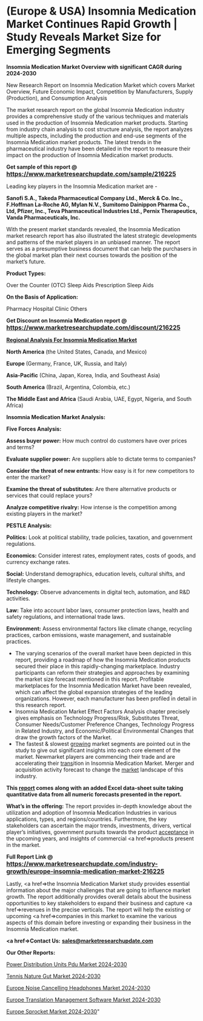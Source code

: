 # (Europe & USA) Insomnia Medication Market Continues Rapid Growth | Study Reveals Market Size for Emerging Segments

<strong>Insomnia Medication Market Overview with significant CAGR during 2024-2030</strong>

New Research Report on Insomnia Medication Market which covers Market Overview, Future Economic Impact, Competition by Manufacturers, Supply (Production), and Consumption Analysis

The market research report on the global Insomnia Medication industry provides a comprehensive study of the various techniques and materials used in the production of Insomnia Medication market products. Starting from industry chain analysis to cost structure analysis, the report analyzes multiple aspects, including the production and end-use segments of the Insomnia Medication market products. The latest trends in the pharmaceutical industry have been detailed in the report to measure their impact on the production of Insomnia Medication market products.

<strong>Get sample of this report @ <a href=https://www.marketresearchupdate.com/sample/216225><font size=3 color=#0000ff>https://www.marketresearchupdate.com/sample/216225</font></a></strong>

Leading key players in the Insomnia Medication market are -

<strong>Sanofi S.A., Takeda Pharmaceutical Company Ltd., Merck & Co. Inc., F.Hoffman La-Roche AG, Mylan N.V., Sumitomo Dainippon Pharma Co., Ltd, Pfizer, Inc., Teva Pharmaceutical Industries Ltd., Pernix Therapeutics, Vanda Pharmaceuticals, Inc.</strong>

With the present market standards revealed, the Insomnia Medication market research report has also illustrated the latest strategic developments and patterns of the market players in an unbiased manner. The report serves as a presumptive business document that can help the purchasers in the global market plan their next courses towards the position of the market’s future.

<strong>Product Types:</strong>

Over the Counter (OTC) Sleep Aids
Prescription Sleep Aids

<strong>On the Basis of Application:</strong>

Pharmacy
Hospital
Clinic
Others

<strong>Get Discount on Insomnia Medication report @ <a href=https://www.marketresearchupdate.com/discount/216225><font size=3 color=#0000ff>https://www.marketresearchupdate.com/discount/216225</font></a></strong>

<strong><u><b>Regional Analysis For Insomnia Medication Market</b></u></strong>

<strong><b>North America</b></strong> (the United States, Canada, and Mexico)

<strong><b>Europe </b></strong>(Germany, France, UK, Russia, and Italy)

<strong><b>Asia-Pacific</b></strong> (China, Japan, Korea, India, and Southeast Asia)

<strong><b>South America</b></strong> (Brazil, Argentina, Colombia, etc.)

<strong><b>The Middle East and Africa</b></strong> (Saudi Arabia, UAE, Egypt, Nigeria, and South Africa)

<strong>Insomnia Medication Market Analysis:</strong>

<strong>Five Forces Analysis:</strong>

<strong>Assess buyer power:</strong> How much control do customers have over prices and terms?

<strong>Evaluate supplier power:</strong> Are suppliers able to dictate terms to companies?

<strong>Consider the threat of new entrants:</strong> How easy is it for new competitors to enter the market?

<strong>Examine the threat of substitutes:</strong> Are there alternative products or services that could replace yours?

<strong>Analyze competitive rivalry:</strong> How intense is the competition among existing players in the market?

<strong>PESTLE Analysis:</strong>

<strong>Politics:</strong> Look at political stability, trade policies, taxation, and government regulations.

<strong>Economics:</strong> Consider interest rates, employment rates, costs of goods, and currency exchange rates.

<strong>Social:</strong> Understand demographics, education levels, cultural shifts, and lifestyle changes.

<strong>Technology:</strong> Observe advancements in digital tech, automation, and R&D activities.

<strong>Law:</strong> Take into account labor laws, consumer protection laws, health and safety regulations, and international trade laws.

<strong>Environment:</strong> Assess environmental factors like climate change, recycling practices, carbon emissions, waste management, and sustainable practices.

<ul>
  <li>The varying scenarios of the overall market have been depicted in this report, providing a roadmap of how the Insomnia Medication products secured their place in this rapidly-changing marketplace. Industry participants can reform their strategies and approaches by examining the market size forecast mentioned in this report. Profitable marketplaces for the Insomnia Medication Market have been revealed, which can affect the global expansion strategies of the leading organizations. However, each manufacturer has been profiled in detail in this research report.</li>
  <li>Insomnia Medication Market Effect Factors Analysis chapter precisely gives emphasis on Technology Progress/Risk, Substitutes Threat, Consumer Needs/Customer Preference Changes, Technology Progress in Related Industry, and Economic/Political Environmental Changes that draw the growth factors of the Market.</li>
  <li>The fastest &amp; slowest <a href=ASDF991299>growing</a> market segments are pointed out in the study to give out significant insights into each core element of the market. Newmarket players are commencing their trade and are accelerating their <a href=>trans</a>ition in Insomnia Medication Market. Merger and acquisition activity forecast to change the <a href=>market</a> landscape of this industry.</li>
</ul>
<strong>This <a href=>report</a> comes along with an added Excel data-sheet suite taking quantitative data from all numeric forecasts presented in the report.</strong>

<strong>What’s in the offering:</strong> The report provides in-depth knowledge about the utilization and adoption of Insomnia Medication Industries in various applications, types, and regions/countries. Furthermore, the key stakeholders can ascertain the major trends, investments, drivers, vertical player’s initiatives, government pursuits towards the product <a href=ASDF881288>acceptance</a> in the upcoming years, and insights of commercial <a href=>products</a> present in the market.

<strong>Full Report Link @ <a href=https://www.marketresearchupdate.com/industry-growth/europe-insomnia-medication-market-216225><font size=3 color=#0000ff>https://www.marketresearchupdate.com/industry-growth/europe-insomnia-medication-market-216225</font></a></strong>

Lastly, <a href=>the</a> Insomnia Medication Market study provides essential information about the major challenges that are going to influence market growth. The report additionally provides overall details about the business opportunities to key stakeholders to expand their business and capture <a href=>revenues</a> in the precise verticals. The report will help the existing or upcoming <a href=>companies</a> in this market to examine the various aspects of this domain before investing or expanding their business in the Insomnia Medication market.

<strong><a href=><strong>Contact Us:</strong></a></strong>
<strong>sales@marketresearchupdate.com</strong>

<strong>Our Other Reports:</strong>

<a href=https://www.linkedin.com/pulse/power-distribution-units-pdu-market-expected>Power Distribution Units Pdu Market 2024-2030</a>

<a href=https://www.linkedin.com/pulse/tennis-nature-gut-market-size-trends-consumption>Tennis Nature Gut Market 2024-2030</a>

<a href=https://www.linkedin.com/pulse/europe-noise-cancelling-headphones-market-challenges>Europe Noise Cancelling Headphones Market 2024-2030</a>

<a href=https://www.linkedin.com/pulse/europe-translation-management-software-market-ysokf/>Europe Translation Management Software Market 2024-2030</a>

<a href=https://www.linkedin.com/pulse/europe-sprocket-market-research-report-2023-wvixf/>Europe Sprocket Market 2024-2030</a>"
